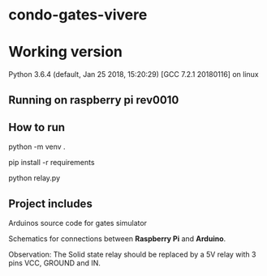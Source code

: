 # condo-gates-vivere

# Working version
Python 3.6.4 (default, Jan 25 2018, 15:20:29) 
[GCC 7.2.1 20180116] on linux

## Running on raspberry pi rev0010

## How to run

python -m venv .

pip install -r requirements

python relay.py

## Project includes

Arduinos source code for gates simulator

Schematics for connections between **Raspberry Pi** and **Arduino**.

Observation: The Solid state relay should be replaced by a 5V relay with 3 pins VCC, GROUND and IN.
